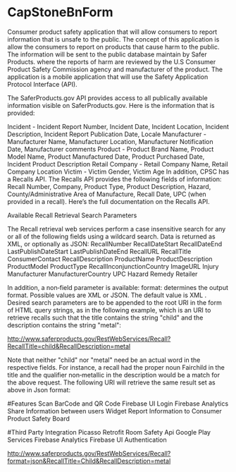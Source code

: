 # CapStoneBnForm

Consumer product safety application that will allow consumers to report information that is unsafe to the public. The concept of this application is allow the consumers to report on products that cause harm to the public. The information will be sent to the public database maintain by Safer Products.
where the reports of harm are reviewed by the U.S Consumer Product Safety Commission agency and manufacturer of the product. The application is a mobile application that will use the Safety Application Protocol Interface (API).

The SaferProducts.gov API provides access to all publically available information visible on SaferProducts.gov. Here is the information that is provided:

Incident - Incident Report Number, Incident Date, Incident Location, Incident Description, Incident Report Publication Date, Locale
Manufacturer - Manufacturer Name, Manufacturer Location, Manufacturer Notification Date, Manufacturer comments
Product - Product Brand Name, Product Model Name, Product Manufactured Date, Product Purchased Date, Incident Product Description
Retail Company - Retail Company Name, Retail Company Location
Victim - Victim Gender, Victim Age
In addition, CPSC has a Recalls API. The Recalls API provides the following fields of information: Recall Number, Company, Product Type, Product Description, Hazard, County/Administrative Area of Manufacture, Recall Date, UPC (when provided in a recall). Here’s the full documentation on the Recalls API.

Available Recall Retrieval Search Parameters
  
The Recall retrieval web services perform a case insensitive search for any or all of the following fields using a wildcard search. Data is returned as XML, or optionally as JSON:
RecallNumber RecallDateStart RecallDateEnd LastPublishDateStart LastPublishDateEnd RecallURL
RecallTitle ConsumerContact
RecallDescription ProductName ProductDescription ProductModel
ProductType RecallInconjunctionCountry ImageURL
Injury
Manufacturer ManufacturerCountry UPC
Hazard
Remedy
Retailer

In addition, a non‐field parameter is available:
format: determines the output format. Possible values are XML or JSON. The default value is XML .
Desired search parameters are to be appended to the root URI in the form of HTML query strings, as in the following example, which is an URI to retrieve recalls such that the title contains the string "child" and the description contains the string "metal":

http://www.saferproducts.gov/RestWebServices/Recall?RecallTitle=child&RecallDescription=metal

Note that neither "child" nor "metal" need be an actual word in the respective fields. For instance, a recall had the proper noun Fairchild in the title and the qualifier non‐metallic in the description would be a match for the above request.
The following URI will retrieve the same result set as above in Json format:

#Features
Scan BarCode and QR Code
Firebase UI Login
Firebase Analytics
Share Information between users
Widget
Report Information to Consumer Product Safety Board

#Third Party Integration
Picasso
Retrofit
Room
Safety Api
Google Play Services
Firebase Analytics
Firebase UI Authentication




http://www.saferproducts.gov/RestWebServices/Recall?format=json&RecallTitle=Child&RecallDescription=metal
